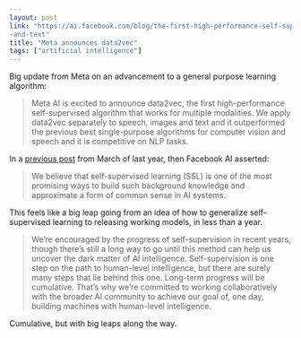 ```yaml
---
layout: post
link: "https://ai.facebook.com/blog/the-first-high-performance-self-supervised-algorithm-that-works-for-speech-vision
-and-text"
title: "Meta announces data2vec"
tags: ["artificial intelligence"]
---
```


Big update from Meta on an advancement to a general purpose learning algorithm:

> Meta AI is excited to announce data2vec, the first high-performance self-supervised algorithm that works for multiple
> modalities. We apply data2vec separately to speech, images and text and it outperformed the previous best single-purpose
> algorithms for computer vision and speech and it is competitive on NLP tasks.

In a [previous post](https://ai.facebook.com/blog/self-supervised-learning-the-dark-matter-of-intelligence/) from March
of last year, then Facebook AI asserted:

> We believe that self-supervised learning (SSL) is one of the most promising ways to build such background knowledge
> and approximate a form of common sense in AI systems.

This feels like a big leap going from an idea of how to generalize self-supervised learning to releasing working models,
in less than a year.

> We’re encouraged by the progress of self-supervision in recent years, though there’s still a long way to go until this
> method can help us uncover the dark matter of AI intelligence. Self-supervision is one step on the path to human-level
> intelligence, but there are surely many steps that lie behind this one. Long-term progress will be cumulative. That’s
> why we’re committed to working collaboratively with the broader AI community to achieve our goal of, one day, building
> machines with human-level intelligence.

Cumulative, but with big leaps along the way.